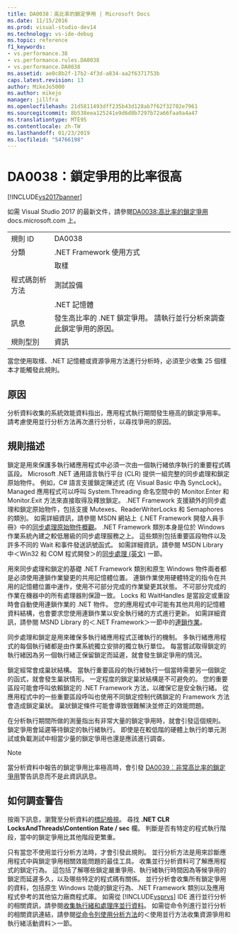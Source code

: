```yaml
---
title: DA0038：高比率的鎖定爭用 | Microsoft Docs
ms.date: 11/15/2016
ms.prod: visual-studio-dev14
ms.technology: vs-ide-debug
ms.topic: reference
f1_keywords:
- vs.performance.38
- vs.performance.rules.DA0038
- vs.performance.DA0038
ms.assetid: ae0c8b2f-17b2-4f3d-a834-aa2f6371753b
caps.latest.revision: 13
author: MikeJo5000
ms.author: mikejo
manager: jillfra
ms.openlocfilehash: 21d5811493dff235b43d128ab7f62f32702e7961
ms.sourcegitcommit: 8b538eea125241e9d6d8b7297b72a66faa9a4a47
ms.translationtype: MTE95
ms.contentlocale: zh-TW
ms.lasthandoff: 01/23/2019
ms.locfileid: "54766198"
---
```

# <a name="da0038-high-rate-of-lock-contentions"></a>DA0038：鎖定爭用的比率很高
[!INCLUDE[vs2017banner](../includes/vs2017banner.md)]

如需 Visual Studio 2017 的最新文件，請參閱[DA0038:高比率的鎖定爭用](https://docs.microsoft.com/visualstudio/profiling/da0038-high-rate-of-lock-contentions)docs.microsoft.com 上。  
  
|||  
|-|-|  
|規則 ID|DA0038|  
|分類|.NET Framework 使用方式|  
|程式碼剖析方法|取樣<br /><br /> 測試設備<br /><br /> .NET 記憶體|  
|訊息|發生高比率的 .NET 鎖定爭用。 請執行並行分析來調查此鎖定爭用的原因。|  
|規則型別|資訊|  
  
 當您使用取樣、.NET 記憶體或資源爭用方法進行分析時，必須至少收集 25 個樣本才能觸發此規則。  
  
## <a name="cause"></a>原因  
 分析資料收集的系統效能資料指出，應用程式執行期間發生極高的鎖定爭用率。 請考慮使用並行分析方法再次進行分析，以尋找爭用的原因。  
  
## <a name="rule-description"></a>規則描述  
 鎖定是用來保護多執行緒應用程式中必須一次由一個執行緒依序執行的重要程式碼區段。 Microsoft .NET 通用語言執行平台 (CLR) 提供一組完整的同步處理和鎖定原始物件。 例如，C# 語言支援鎖定陳述式 (在 Visual Basic 中為 SyncLock)。 Managed 應用程式可以呼叫 System.Threading 命名空間中的 Monitor.Enter 和 Monitor.Exit 方法來直接取得及釋放鎖定。 .NET Framework 支援額外的同步處理和鎖定原始物件，包括支援 Mutexes、ReaderWriterLocks 和 Semaphores 的類別。 如需詳細資訊，請參閱 MSDN 網站上《.NET Framework 開發人員手冊》中的[同步處理原始物件概觀](http://go.microsoft.com/fwlink/?LinkId=177867)。 .NET Framework 類別本身是位於 Windows 作業系統內建之較低層級的同步處理服務之上。 這些類別包括重要區段物件以及許多不同的 Wait 和事件發送訊號函式。 如需詳細資訊，請參閱 MSDN Library 中＜Win32 和 COM 程式開發＞的[同步處理 (英文)](http://go.microsoft.com/fwlink/?LinkId=177869) 一節。  
  
 用來同步處理和鎖定的基礎 .NET Framework 類別和原生 Windows 物件兩者都是必須使用連鎖作業變更的共用記憶體位置。 連鎖作業使用硬體特定的指令在共用的記憶體位置中運作，使用不可部分完成的作業變更其狀態。 不可部分完成的作業在機器中的所有處理器則保證一致。 Locks 和 WaitHandles 是當設定或重設時會自動使用連鎖作業的 .NET 物件。 您的應用程式中可能有其他共用的記憶體資料結構，也會要求您使用連鎖作業以安全執行緒的方式進行更新。 如需詳細資訊，請參閱 MSND Library 的＜.NET Framework＞一節中的[連鎖作業](http://go.microsoft.com/fwlink/?LinkId=177870)。  
  
 同步處理和鎖定是用來確保多執行緒應用程式正確執行的機制。 多執行緒應用程式的每個執行緒都是由作業系統獨立安排的獨立執行單位。 每當嘗試取得鎖定的執行緒因為另一個執行緒正保留鎖定而延遲，就會發生鎖定爭用的情況。  
  
 鎖定經常會成巢狀結構。 當執行重要區段的執行緒執行一個當時需要另一個鎖定的函式，就會發生巢狀情形。 一定程度的鎖定巢狀結構是不可避免的。 您的重要區段可能會呼叫依賴鎖定的 .NET Framework 方法，以確保它是安全執行緒。 從應用程式中的一些重要區段呼叫也使用不同鎖定控制代碼鎖定的 Framework 方法會造成鎖定巢狀。 巢狀鎖定條件可能會導致很難解決並修正的效能問題。  
  
 在分析執行期間所做的測量指出有非常大量的鎖定爭用時，就會引發這個規則。 鎖定爭用會延遲等待鎖定的執行緒執行。 即使是在較低階的硬體上執行的單元測試或負載測試中相當少量的鎖定爭用也還是應該進行調查。  
  
> [!NOTE]
>  當分析資料中報告的鎖定爭用比率極高時，會引發 [DA0039︰非常高比率的鎖定爭用](../profiling/da0039-very-high-rate-of-lock-contentions.md)警告訊息而不是此資訊訊息。  
  
## <a name="how-to-investigate-a-warning"></a>如何調查警告  
 按兩下訊息，瀏覽至分析資料的[標記檢視](../profiling/marks-view.md)。  尋找 **.NET CLR LocksAndThreads\Contention Rate / sec** 欄。 判斷是否有特定的程式執行階段，當中的鎖定爭用比其他階段更繁重。  
  
 只有當您不使用並行分析方法時，才會引發此規則。 並行分析方法是用來診斷應用程式中與鎖定爭用相關效能問題的最佳工具。 收集並行分析資料可了解應用程式的鎖定行為。 這包括了解哪些鎖定嚴重爭用、執行緒執行時間因為等候爭用的鎖定而延遲多久，以及哪些特定的程式碼有關係。 並行分析會收集所有鎖定爭用的資料，包括原生 Windows 功能的鎖定行為、.NET Framework 類別以及應用程式參考的其他協力廠商程式庫。 如需從 [!INCLUDE[vsprvs](../includes/vsprvs-md.md)] IDE 進行並行分析的相關資訊，請參閱[收集執行緒和處理序並行資料](../profiling/collecting-thread-and-process-concurrency-data.md)。 如需從命令列進行並行分析的相關資訊連結，請參閱[從命令列使用分析方法](../profiling/using-profiling-methods-to-collect-performance-data-from-the-command-line.md)的＜使用並行方法收集資源爭用和執行緒活動資料＞一節。
